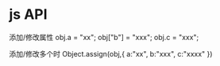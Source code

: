# js API

添加/修改属性
obj.a = "xx";
obj["b"] = "xxx";
obj.c = "xxx";

添加/修改多个时
Object.assign(obj,{
    a:"xx",
    b:"xxx",
    c:"xxxx"
})